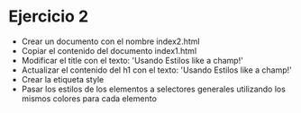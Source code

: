 # Ejercicio 2

* Crear un documento con el nombre index2.html
* Copiar el contenido del documento index1.html
* Modificar el title con el texto: 'Usando Estilos like a champ!'
* Actualizar el contenido del h1 con el texto: 'Usando Estilos like a champ!'
* Crear la etiqueta style
* Pasar los estilos de los elementos a selectores generales utilizando los mismos colores para cada elemento